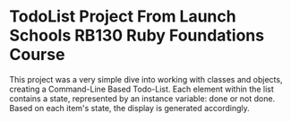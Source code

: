 <h1>TodoList Project From Launch Schools RB130 Ruby Foundations Course</h1>
<p>
  This project was a very simple dive into working with classes and objects, creating a Command-Line Based Todo-List.
  Each element within the list contains a state, represented by an instance variable: done or not done.
  Based on each item's state, the display is generated accordingly.
</p>

